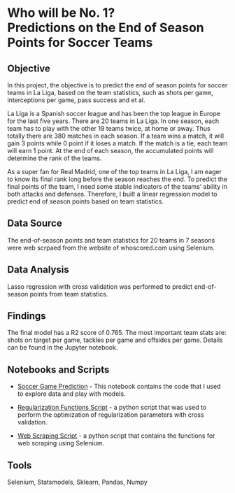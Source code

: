 # Who will be No. 1? <br>Predictions on the End of Season Points for Soccer Teams

## Objective
In this project, the objective is to predict the end of season points for soccer teams in La Liga, based on the team statistics, such as shots per game, interceptions per game, pass success and et al.   

La Liga is a Spanish soccer league and has been the top league in Europe for the last five years. There are 20 teams in La Liga. In one season, each team has to play with the other 19 teams twice, at home or away. Thus totally there are 380 matches in each season. If a team wins a match, it will gain 3 points while 0 point if it loses a match. If the match is a tie, each team will earn 1 point. At the end of each season, the accumulated points will determine the rank of the teams.  

As a super fan for Real Madrid, one of the top teams in La Liga, I am eager to know its final rank long before the season reaches the end. To predict the final points of the team, I need some stable indicators of the teams’ ability in both attacks and defenses. Therefore, I built a linear regression model to predict end of season points based on team statistics. 

## Data Source
The end-of-season points and team statistics for 20 teams in 7 seasons were web scrpaed from the website of whoscored.com using Selenium. 

## Data Analysis
Lasso regression with cross validation was performed to predict end-of-season points from team statistics.

## Findings
The final model has a R2 score of 0.765. The most important team stats are: shots on target per game, tackles per game and offsides per game.
Details can be found in the Jupyter notebook. 

## Notebooks and Scripts
- [Soccer Game Prediction](https://github.com/tongwu21/Data-Science-Projects/blob/master/Soccer%20Game%20Prediction/Soccer%20Game%20Prediction_points.ipynb) - This notebook contains the code that I used to explore data and play with models. 

- [Regularization Functions Script](regularization_functions.py) - a python script that was used to perform the optimization of regularization parameters with cross validation.

- [Web Scraping Script](web_scraping.py) - a python script that contains the functions for web scraping using Selenium.

## Tools
Selenium, Statsmodels, Sklearn, Pandas, Numpy

